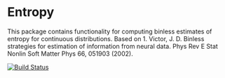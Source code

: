# Entropy
This package contains functionality for computing binless estimates of entropy for continuous distributions. Based on 1.	Victor, J. D. Binless strategies for estimation of information from neural data. Phys Rev E Stat Nonlin Soft Matter Phys 66, 051903 (2002).

[![Build Status](https://travis-ci.org/roger.herikstad@gmail.com/Entropy.jl.png)](https://travis-ci.org/roger.herikstad@gmail.com/Entropy.jl)
